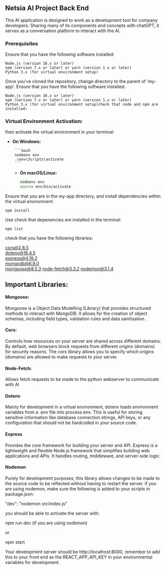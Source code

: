 ## Netsia AI Project Back End

This AI application is designed to work as a development tool for company developers. Sharing many of its components and concepts with chatGPT, it serves as a conversation platform to interact with the AI.

### Prerequisites

Ensure that you have the following software installed:

    Node.js (version 16.x or later)
    npm (version 7.x or later) or yarn (version 1.x or later)
    Python 3.x (for virtual environment setup)

Once you've cloned the repository, change directory to the parent of 'my-app'. Ensure that you have the following software installed:

    Node.js (version 16.x or later)
    npm (version 7.x or later) or yarn (version 1.x or later)
    Python 3.x (for virtual environment setup)check that node and npm are installed:


### Virtual Environment Activation:

then activate the virtual environment in your terminal:
 - **On Windows:**

        ```bash
        nodeenv env
        .\env\Scripts\activate
        ```

    - **On macOS/Linux:**

        ```bash
        nodeenv env
        source env/bin/activate
        ```

Ensure that you are in the my-app directory, and install dependencies within the virtual environment:

    npm install

Use check that depenencies are installed in the terminal: 

    npm list

check that you have the following libraries:

cors@2.8.5  
dotenv@16.4.5  
express@4.19.2  
mongodb@6.8.0  
mongoose@8.5.3
node-fetch@3.3.2
nodemon@3.1.4

## Important Libraries:

#### Mongoose: 
Mongoose is a Object Data Modelling (Library) that provides structured methods to interact with MongoDB. it allows for the creation of object schemas, including field types, validation rules and data sanitisation .

#### Cors: 
Controls how resources on your server are shared across different domains. By default, web browsers block requests from different origins (domains) for security reasons. The cors library allows you to specify which origins (domains) are allowed to make requests to your server.

#### Node-Fetch: 

Allows fetch requests to be made to the python webserver to communicate with AI

#### Dotenv
Mainly for development in a virtual environment, dotenv loads environment variables from a .env file into process.env. This is useful for storing sensitive information like database connection strings, API keys, or any configuration that should not be hardcoded in your source code.

#### Express
Provides the core framework for building your server and API. Express is a lightweight and flexible Node.js framework that simplifies building web applications and APIs. It handles routing, middleware, and server-side logic.

#### Nodemon

Purely for development purposes, this library allows changes to be made to the source code to be reflected without having to restart the server. if you are using nodemon, make sure the following is added to your scripts in package.json:

"dev": "nodemon src/index.js"

you should be able to activate the server with:

npm run dev
(if you are using nodemon)

or

npm start

Your development server should be http://localhost:8000, remember to add this to your front end as the REACT_APP_API_KEY in your environmental variables for development.